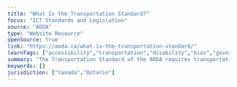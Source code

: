 ```yaml
---
title: "What Is the Transportation Standard?"
focus: "ICT Standards and Legislation"
source: "AODA"
type: "Website Resource"
openSource: true
link: "https://aoda.ca/what-is-the-transportation-standard/"
learnTags: ["accessibility","transportation","disability","bias","government","ict","regulation","canadianLandscape"]
summary: "The Transportation Standard of the AODA requires transportation service providers to make the features and equipment on routes and vehicles accessible to passengers with disabilities."
keywords: []
jurisdiction: ["Canada","Ontario"]
---
```


